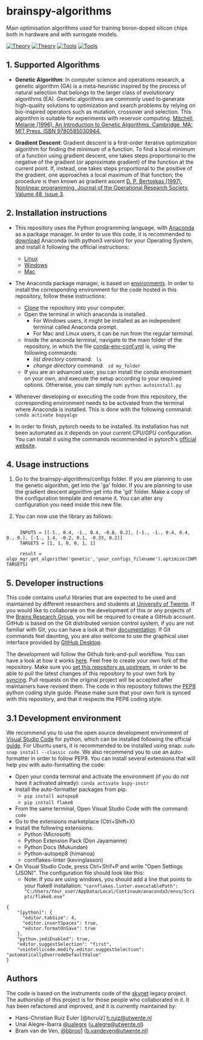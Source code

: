 # brainspy-algorithms
Main optimisation algorithms used for training boron-doped silicon chips both in hardware and with surrogate models.

[![Theory](https://img.shields.io/badge/brainspy--white.svg)](https://github.com/BraiNEdarwin/brainspy)
[![Theory](https://img.shields.io/badge/brainspy-instruments-lightblue.svg)](https://github.com/BraiNEdarwin/brainspy-instruments)
 [![Tools](https://img.shields.io/badge/brainspy-algorithms-blue.svg)](https://github.com/BraiNEdarwin/brainspy-algorithms)
[![Tools](https://img.shields.io/badge/brainspy-smg-darkblue.svg)](https://github.com/BraiNEdarwin/brainspy-smg)

## 1. Supported Algorithms ##
   * **Genetic Algorithm**: In computer science and operations research, a genetic algorithm (GA) is a meta-heuristic inspired by the process of natural selection that belongs to the larger class of evolutionary algorithms (EA). Genetic algorithms are commonly used to generate high-quality solutions to optimization and search problems by relying on bio-inspired operators such as mutation, crossover and selection. This algorithm is suitable for experiments with reservoir computing. [Mitchell, Melanie (1996). An Introduction to Genetic Algorithms. Cambridge, MA: MIT Press. ISBN 9780585030944.](https://books.google.nl/books?hl=en&lr=&id=0eznlz0TF-IC&oi=fnd&pg=PP9&ots=shoJ1029Jc&sig=wZ2khjtK5Gf468MmMZ-xOxepr1M&redir_esc=y#v=onepage&q&f=false)

   * **Gradient Descent**: Gradient descent is a first-order iterative optimization algorithm for finding the minimum of a function. To find a local minimum of a function using gradient descent, one takes steps proportional to the negative of the gradient (or approximate gradient) of the function at the current point. If, instead, one takes steps proportional to the positive of the gradient, one approaches a local maximum of that function; the procedure is then known as gradient ascent [D. P. Bertsekas (1997). Nonlinear programming. Journal of the Operational Research Society, Valume 48, Issue 3](https://doi.org/10.1057/palgrave.jors.2600425).


## 2. Installation instructions ##
* This repository uses the Python programming language, with [Anaconda](https://en.wikipedia.org/wiki/Anaconda_(Python_distribution)) as a package manager. In order to use this code, it is recommended to [download](https://www.anaconda.com/download) Anaconda (with python3 version) for your Operating System, and install it following the official instructions:
	* [Linux](https://docs.continuum.io/anaconda/install/linux/)
	* [Windows](https://docs.continuum.io/anaconda/install/windows/)
	* [Mac](https://docs.continuum.io/anaconda/install/mac-os/)
* The Anaconda package manager, is based on [environments](https://protostar.space/why-you-need-python-environments-and-how-to-manage-them-with-conda). In order to install the corresponding environment for the code hosted in this repository, follow these instructions:
	* [Clone](https://help.github.com/en/articles/cloning-a-repository) the repository into your computer.
	* Open the terminal in which anaconda is installed.
		* For Windows users, it might be installed as an independent terminal called Anaconda prompt.
		* For Mac and Linux users, it can be run from the regular terminal.
	* Inside the anaconda terminal, navigate to the main folder of the repository, in which the file [conda-env-conf.yml]() is, using the following commands:
		* *list directory* command: ```` ls````
		* *change directory* command: ```` cd my_folder````
	* If you are an advanced user, you can install the conda environment on your own, and execute the setup according to your required options. Otherwise, you can simply run: ````python autoinstall.py````
* Whenever developing or executing the code from this repository, the corresponding environment needs to be activated from the terminal where Anaconda is installed. This is done with the following command: ````conda activate bspyalgo````

* In order to finish, pytorch needs to be installed. Its installation has not been automated as it depends on your current CPU/GPU configuration. You can install it using the commands recommended in pytorch's [official website](https://pytorch.org/get-started/locally/).

## 4. Usage instructions ##
1) Go to the brainspy-algorithms/configs folder. If you are planning to use the genetic algorithm, get into the 'ga' folder. If you are planning to use the gradient descent algorithm get into the 'gd' folder. Make a copy of the configuration template and rename it. You can alter any configuration you need inside this new file.

2) You can now use the library as follows:
```` from bspyalgo import algorithm_manager as algo_mgr

     INPUTS = [[-1., 0.4, -1., 0.4, -0.8, 0.2], [-1., -1., 0.4, 0.4, 0., 0.], [-1., 1.4, -0.2, 0.1, -0.33, 0.2]]
     TARGETS = [1, 1, 0, 0, 1, 1]

     result = algo_mgr.get_algorithm('genetic','your_configs_filename').optimize(INPUTS, TARGETS)
````


## 5. Developer instructions ##
This code contains useful libraries that are expected to be used and maintained by different researchers and students at [University of Twente](https://www.utwente.nl/en/). If you would like to collaborate on the development of this or any projects of the [Brains Research Group](https://www.utwente.nl/en/brains/), you will be required to create a GitHub account. GitHub is based on the Git distributed version control system, if you are not familiar with Git, you can have a look at their [documentation](https://git-scm.com/).  If Git commands feel daunting, you are also welcome to use the graphical user interface provided by [GitHub Desktop](https://desktop.github.com/).

The development will follow the Github fork-and-pull workflow. You can have a look at how it works [here](https://reflectoring.io/github-fork-and-pull/).  Feel free to create your own fork of the repository. Make sure you [set this repository as upstream](https://help.github.com/en/articles/configuring-a-remote-for-a-fork), in order to be able to pull the latest changes of this repository to your own fork by [syncing](https://help.github.com/en/articles/syncing-a-fork). Pull requests on the original project will be accepted after maintainers have revised them. The code in this repository follows the [PEP8](https://www.python.org/dev/peps/pep-0008/) python coding style guide. Please make sure that your own fork is synced with this repository, and that it respects the PEP8 coding style.


## 3.1 Development environment
We recommend you to use the open source development environment of [Visual Studio Code](https://code.visualstudio.com/download) for python, which can be installed following the official [guide](https://code.visualstudio.com/docs/setup/setup-overview). For Ubuntu users, it is recommended to be installed using snap: ````sudo snap install --classic code````. We also recommend you to use an auto-formatter in order to follow PEP8. You can install several extensions that will help you with auto-formatting the code:

 * Open your conda terminal and activate the environment (if you do not have it activated already):  ````conda activate bspy-instr````
 * Install the auto-formatter packages from pip:
	 * ````pip install autopep8````
	 * ````pip install flake8````
 * From the same terminal, Open Visual Studio Code with the command: ````code````
 * Go to the extensions marketplace (Ctrl+Shift+X)  
 * Install the following extensions:  
	 * Python (Microsoft)  
	 * Python Extension Pack (Don Jayamanne)  
	 * Python Docs (Mukundan)  
	 * Python-autopep8 (himanoa)
	 * cornflakes-linter (kevinglasson)
 * On Visual Studio Code, press Ctrl+Shif+P and write "Open Settings (JSON)". The configuration file should look like this:
	 * Note: If you are using windows, you should add a line that points to your flake8 installation: ````"cornflakes.linter.executablePath": "C:/Users/Your_user/AppData/Local/Continuum/anaconda3/envs/Scripts/flake8.exe"````

````		
{
	"[python]": {  
	  "editor.tabSize": 4,  
	  "editor.insertSpaces": true,  
	  "editor.formatOnSave": true  
	},  
	"python.jediEnabled": true,  
	"editor.suggestSelection": "first",  
	"vsintellicode.modify.editor.suggestSelection": "automaticallyOverrodeDefaultValue"    
}
````

## Authors
The code is based on the instruments code of the [skynet](https://github.com/BraiNEdarwin/SkyNEt) legacy project. The authorship of this project is for those people who collaborated in it. It has been refactored and improved, and it is currently maintained by:
-   Hans-Christian Ruiz Euler [@hcruiz] [h.ruiz@utwente.nl](mailto:h.ruiz@utwente.nl)
-   Unai Alegre-Ibarra [@ualegre](https://github.com/ualegre) ([u.alegre@utwente.nl](mailto:u.alegre@utwente.nl))
-   Bram van de Ven, [@bbroo1](https://github.com/bbroo1) ([b.vandeven@utwente.nl](mailto:b.vandeven@utwente.nl))
